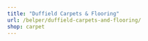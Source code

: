 ```yaml
---
title: "Duffield Carpets & Flooring"
url: /belper/duffield-carpets-and-flooring/
shop: carpet
---
```

